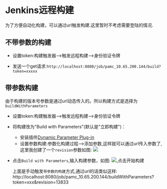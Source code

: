 # Jenkins远程构建


为了方便自动化构建，可以通过url触发构建.这里暂时不考虑需要登陆的情况.

## 不带参数的构建


- 设置token:构建触发器–>触发远程构建–>身份验证令牌

- 发送一个get请求:`http://localhost:8080/job/pamc_10.65.200.144/build?token=xxxxx`

## 带参数构建

由于构建的版本号参数是通过url动态传入的。所以构建方式是选择为```buildWithParameters```

- 设置token:构建触发器-->触发远程构建-->身份验证令牌
- 将构建改为"Build with Parameters"(默认是"立即构建")：
	- 安装插件[Dynamic Parameter Plug-in](https://wiki.jenkins-ci.org/display/JENKINS/Dynamic+Parameter+Plug-in)
	- 设置参数构建:参数化构建过程-->添加参数,这样就可以通过url传入参数了,这里我创建了一个`revision`参数如图:
![](http://ocidwvtj2.bkt.clouddn.com/jenkins_build_with_parameters.png)
- 点击```Build with Parameters```,输入构建参数，如图:
![](http://ocidwvtj2.bkt.clouddn.com/enter_build_with_parameters.png),点击开始构建

  上面是手动触发`带参数的构建`方式,通过url的话类似这样:
http://localhost:8080/job/pamc_10.65.200.144/buildWithParameters?token=xxx&revision=13833

